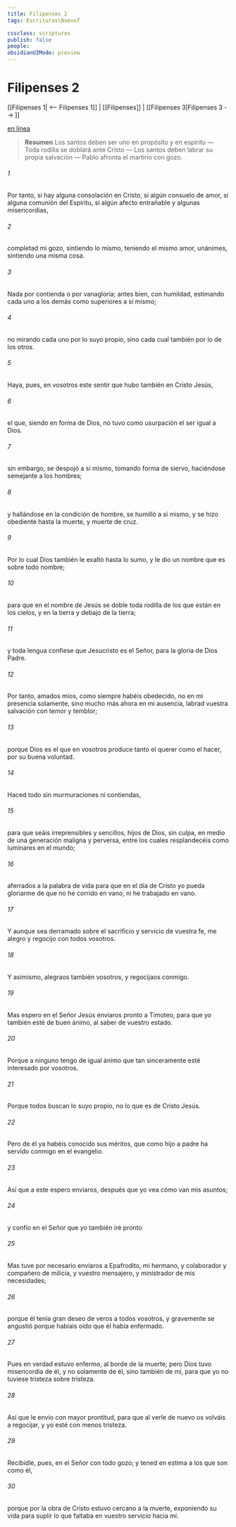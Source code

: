 ```yaml
---
title: Filipenses 2
tags: Escrituras\NuevoT

cssclass: scriptures
publish: false
people:
obsidianUIMode: preview
---
```


# Filipenses 2
[[Filipenses 1| <-- Filipenses 1]] | [[Filipenses]] | [[Filipenses 3|Filipenses 3 --> ]]

[en línea](https://churchofjesuschrist.org/study/scriptures/nt/philip/2?lang=spa)

> __Resumen__
Los santos deben ser uno en propósito y en espíritu — Toda rodilla se doblará ante Cristo — Los santos deben labrar su propia salvación — Pablo afronta el martirio con gozo.

###### 1 
Por tanto, si hay alguna consolación en Cristo, si algún consuelo de amor, si alguna comunión del Espíritu, si algún afecto entrañable y algunas misericordias,

###### 2 
completad mi gozo, sintiendo lo mismo, teniendo el mismo amor, unánimes, sintiendo una misma cosa.

###### 3 
Nada  por contienda o por vanagloria; antes bien, con humildad, estimando cada uno a los demás como superiores a sí mismo;

###### 4 
no mirando cada uno por lo suyo propio, sino cada cual también por lo de los otros.

###### 5 
Haya, pues, en vosotros este sentir que hubo también en Cristo Jesús,

###### 6 
el que, siendo en forma de Dios, no tuvo como usurpación el ser igual a Dios.

###### 7 
sin embargo, se despojó a sí mismo, tomando forma de siervo, haciéndose semejante a los hombres;

###### 8 
y hallándose en la condición de hombre, se humilló a sí mismo, y se hizo obediente hasta la muerte, y muerte de cruz.

###### 9 
Por lo cual Dios también le exaltó hasta lo sumo, y le dio un nombre que es sobre todo nombre;

###### 10 
para que en el nombre de Jesús se doble toda rodilla de los que están en los cielos, y en la tierra y debajo de la tierra;

###### 11 
y toda lengua confiese que Jesucristo es el Señor, para la gloria de Dios Padre.

###### 12 
Por tanto, amados míos, como siempre habéis obedecido, no en mi presencia solamente, sino mucho más ahora en mi ausencia, labrad vuestra salvación con temor y temblor;

###### 13 
porque Dios es el que en vosotros produce tanto el querer como el hacer, por su buena voluntad.

###### 14 
Haced todo sin murmuraciones ni contiendas,

###### 15 
para que seáis irreprensibles y sencillos, hijos de Dios, sin culpa, en medio de una generación maligna y perversa, entre los cuales resplandecéis como luminares en el mundo;

###### 16 
aferrados a la palabra de vida para que en el día de Cristo yo pueda gloriarme de que no he corrido en vano, ni he trabajado en vano.

###### 17 
Y aunque sea derramado  sobre el sacrificio y servicio de vuestra fe, me alegro y regocijo con todos vosotros.

###### 18 
Y asimismo, alegraos también vosotros, y regocijaos conmigo.

###### 19 
Mas espero en el Señor Jesús enviaros pronto a Timoteo, para que yo también esté de buen ánimo, al saber de vuestro estado.

###### 20 
Porque a ninguno tengo de igual ánimo  que tan sinceramente esté interesado por vosotros.

###### 21 
Porque todos buscan lo suyo propio, no lo que es de Cristo Jesús.

###### 22 
Pero de él ya habéis conocido sus méritos, que como hijo a padre ha servido conmigo en el evangelio.

###### 23 
Así que a este espero enviaros, después que yo vea cómo van mis asuntos;

###### 24 
y confío en el Señor que yo también iré pronto 

###### 25 
Mas tuve por necesario enviaros a Epafrodito, mi hermano, y colaborador y compañero de milicia, y vuestro mensajero, y ministrador de mis necesidades;

###### 26 
porque él tenía gran deseo de veros a todos vosotros, y gravemente se angustió porque habíais oído que él había enfermado.

###### 27 
Pues en verdad estuvo enfermo, al borde de la muerte; pero Dios tuvo misericordia de él, y no solamente de él, sino también de mí, para que yo no tuviese tristeza sobre tristeza.

###### 28 
Así que le envío con mayor prontitud, para que al verle de nuevo os volváis a regocijar, y yo esté con menos tristeza.

###### 29 
Recibidle, pues, en el Señor con todo gozo; y tened en estima a los que son como él,

###### 30 
porque por la obra de Cristo estuvo cercano a la muerte, exponiendo su vida para suplir lo que faltaba en vuestro servicio hacia mí.

